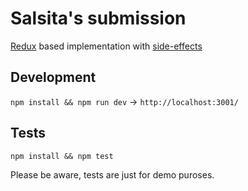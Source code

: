 # Salsita's submission

[Redux](https://github.com/rackt/redux) based implementation with [side-effects](http://blog.javascripting.com/2015/08/12/reduce-your-side-effects/)


## Development

`npm install && npm run dev` -> `http://localhost:3001/`

## Tests

`npm install && npm test`

Please be aware, tests are just for demo puroses.